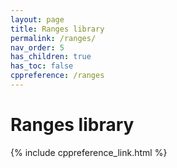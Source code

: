 ```yaml
---
layout: page
title: Ranges library
permalink: /ranges/
nav_order: 5
has_children: true
has_toc: false
cppreference: /ranges
---
```


<style>
p {
    padding: 0px;
    margin: 0px;
}
</style>

# Ranges library

{% include cppreference_link.html %}
